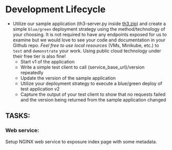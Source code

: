 # Development Lifecycle
- Utilize our sample application (th3-server.py inside [th3.zip](https://volskayaindustries.com/th3.zip)) and create a simple `blue/green` 
deployment strategy using the method/technology of your choosing. It is not required to have any 
endpoints exposed for us to examine but we would love to see your code and documentation in your 
Github repo. _Feel free to use local resources_ (VMs, Minikube, etc.) to `test` and `demonstrate` your work. 
Using public cloud technology under their free tier is also fine!
    - Start v1 of the application
    - Write a simple test client to call {service_base_url}/version repeatedly
    - Update the version of the sample application
    - Utilize your deployment strategy to execute a blue/green deploy of test application v2
    - Capture the output of your test client to show that no requests failed and the version being returned from
      the sample application changed
 
## TASKS:
### Web service:
Setup NGINX web service to exposure index page with some metadata.


    
